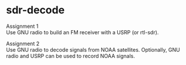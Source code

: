# sdr-decode

Assignment 1  
Use GNU radio to build an FM receiver with a USRP (or rtl-sdr).  

Assignment 2  
Use GNU radio to decode signals from NOAA satellites. Optionally, GNU radio and USRP can be used to record NOAA signals.
